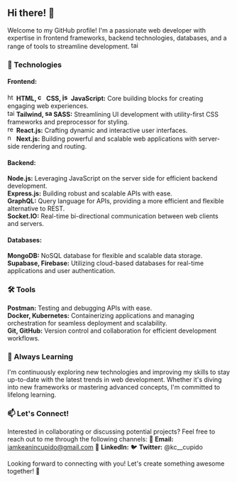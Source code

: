 ## Hi there! 👋
Welcome to my GitHub profile! I'm a passionate web developer with expertise in frontend frameworks, backend technologies, databases, and a range of tools to streamline development.
<img src="" alt="tailwind" width="16"/>
### 🚀 Technologies
#### Frontend:
<img src="https://user-images.githubusercontent.com/25181517/192158954-f88b5814-d510-4564-b285-dff7d6400dad.png" alt="html" width="16"/> **HTML, <img src="https://user-images.githubusercontent.com/25181517/183898674-75a4a1b1-f960-4ea9-abcb-637170a00a75.png" alt="css" width="16"/> CSS, <img src="https://user-images.githubusercontent.com/25181517/117447155-6a868a00-af3d-11eb-9cfe-245df15c9f3f.png" alt="js" width="16"/> JavaScript:** Core building blocks for creating engaging web experiences.  
<img src="https://user-images.githubusercontent.com/25181517/202896760-337261ed-ee92-4979-84c4-d4b829c7355d.png" alt="tailwind" width="16"/> **Tailwind, <img src="https://user-images.githubusercontent.com/25181517/192158956-48192682-23d5-4bfc-9dfb-6511ade346bc.png" alt="sass" width="16"/> SASS:** Streamlining UI development with utility-first CSS frameworks and preprocessor for styling.  
<img src="https://user-images.githubusercontent.com/25181517/183897015-94a058a6-b86e-4e42-a37f-bf92061753e5.png" alt="react" width="16"/> **React.js:** Crafting dynamic and interactive user interfaces.  
<img src="https://github.com/marwin1991/profile-technology-icons/assets/136815194/5f8c622c-c217-4649-b0a9-7e0ee24bd704" alt="next" width="16"/> **Next.js:** Building powerful and scalable web applications with server-side rendering and routing.

#### Backend:
**Node.js:** Leveraging JavaScript on the server side for efficient backend development.  
**Express.js:** Building robust and scalable APIs with ease.  
**GraphQL:** Query language for APIs, providing a more efficient and flexible alternative to REST.  
**Socket.IO:** Real-time bi-directional communication between web clients and servers.

#### Databases:
**MongoDB:** NoSQL database for flexible and scalable data storage.  
**Supabase, Firebase:** Utilizing cloud-based databases for real-time applications and user authentication.

### 🛠️ Tools
**Postman:** Testing and debugging APIs with ease.  
**Docker, Kubernetes:** Containerizing applications and managing orchestration for seamless deployment and scalability.  
**Git, GitHub:** Version control and collaboration for efficient development workflows.

### 🌱 Always Learning
I'm continuously exploring new technologies and improving my skills to stay up-to-date with the latest trends in web development. Whether it's diving into new frameworks or mastering advanced concepts, I'm committed to lifelong learning.

### 📫 Let's Connect!
Interested in collaborating or discussing potential projects? Feel free to reach out to me through the following channels:
📧 **Email:** iamkeanincupido@gmail.com
💼 **LinkedIn:** 
🐦 **Twitter:** @kc__cupido

Looking forward to connecting with you! Let's create something awesome together! 🚀
